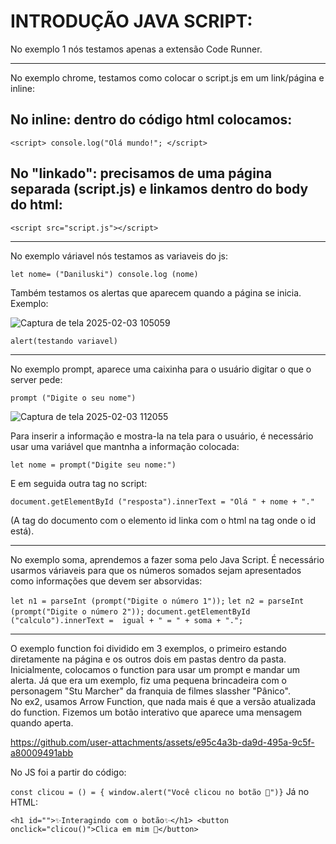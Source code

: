 # INTRODUÇÃO JAVA SCRIPT:
 
 No exemplo 1 nós testamos apenas a extensão Code Runner.
<hr>
No exemplo chrome, testamos como colocar o script.js em um link/página e inline:


## No inline: dentro do código html colocamos:

```<script> console.log("Olá mundo!"; </script>```


## No "linkado": precisamos de uma página separada (script.js) e linkamos dentro do body do html:

```<script src="script.js"></script>```
<hr>

No exemplo váriavel nós testamos as variaveis do js:

```let nome= ("Daniluski") console.log (nome)```

Também testamos os alertas que aparecem quando a página se inicia. Exemplo:

![Captura de tela 2025-02-03 105059](https://github.com/user-attachments/assets/9d7baddf-38bf-49ed-8bec-df1b3fee5842)

```alert(testando variavel)```

<hr>

No exemplo prompt, aparece uma caixinha para o usuário digitar o que o server pede:

```prompt ("Digite o seu nome")```

![Captura de tela 2025-02-03 112055](https://github.com/user-attachments/assets/e95cfbab-d423-4813-8e67-ae826d149636)

Para inserir a informação e mostra-la na tela para o usuário, é necessário usar uma variável que mantnha a informação colocada:

```let nome = prompt("Digite seu nome:")```

E em seguida outra tag no script:

```document.getElementById ("resposta").innerText = "Olá " + nome + "."```

(A tag do documento com o elemento id linka com o html na tag onde o id está).

<hr>

No exemplo soma, aprendemos a fazer soma pelo Java Script. É necessário usarmos váriaveis para que os números somados sejam apresentados como informações que devem ser absorvidas:

```let n1 = parseInt (prompt("Digite o número 1"));```
```let n2 = parseInt (prompt("Digite o número 2"));```
```document.getElementById ("calculo").innerText =  igual + " = " + soma + ".";```

<hr>

O exemplo function foi dividido em 3 exemplos, o primeiro estando diretamente na página  e os outros dois em pastas dentro da pasta. Inicialmente, colocamos o function para usar um prompt e mandar um alerta. Já que era um exemplo, fiz uma pequena brincadeira com o personagem "Stu Marcher" da franquia de filmes slassher "Pânico".
<br>
No ex2, usamos Arrow Function, que nada mais é que a versão atualizada do function. Fizemos um botão interativo que aparece uma mensagem quando aperta. 


https://github.com/user-attachments/assets/e95c4a3b-da9d-495a-9c5f-a80009491abb



No JS foi a partir do código:

```const clicou = () = { window.alert("Você clicou no botão 🤨")}```
Já no HTML:

```<h1 id="">✨Interagindo com o botão✨</h1> <button onclick="clicou()">Clica em mim 🫦</button>```
